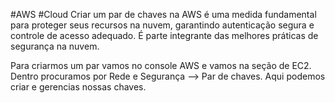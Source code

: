 #AWS #Cloud
Criar um par de chaves na AWS é uma medida fundamental para proteger seus recursos na nuvem, garantindo autenticação segura e controle de acesso adequado. É parte integrante das melhores práticas de segurança na nuvem.

Para criarmos um par vamos no console AWS e vamos na seção de EC2. Dentro procuramos por Rede e Segurança --> Par de chaves. 
Aqui podemos criar e gerencias nossas chaves.

